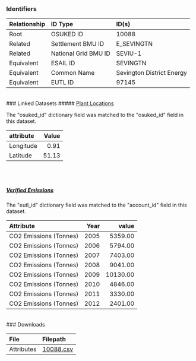 ### Identifiers

| Relationship   | ID Type              | ID(s)                     |
|:---------------|:---------------------|:--------------------------|
| Root           | OSUKED ID            | 10088                     |
| Related        | Settlement BMU ID    | E_SEVINGTN                |
| Related        | National Grid BMU ID | SEVIU-1                   |
| Equivalent     | ESAIL ID             | SEVINGTN                  |
| Equivalent     | Common Name          | Sevington District Energy |
| Equivalent     | EUTL ID              | 97145                     |

<br>
### Linked Datasets
##### <a href="https://osuked.github.io/Power-Station-Dictionary/datasets/plant-locations">Plant Locations</a>



The "osuked_id" dictionary field was matched to the "osuked_id" field in this dataset.

| attribute   |   Value |
|:------------|--------:|
| Longitude   |    0.91 |
| Latitude    |   51.13 |

<br><br>
##### <a href="https://osuked.github.io/Power-Station-Dictionary/datasets/verified-emissions">Verified Emissions</a>



The "eutl_id" dictionary field was matched to the "account_id" field in this dataset.

| Attribute              |   Year |    value |
|:-----------------------|-------:|---------:|
| CO2 Emissions (Tonnes) |   2005 |  5359.00 |
| CO2 Emissions (Tonnes) |   2006 |  5794.00 |
| CO2 Emissions (Tonnes) |   2007 |  7403.00 |
| CO2 Emissions (Tonnes) |   2008 |  9041.00 |
| CO2 Emissions (Tonnes) |   2009 | 10130.00 |
| CO2 Emissions (Tonnes) |   2010 |  4846.00 |
| CO2 Emissions (Tonnes) |   2011 |  3330.00 |
| CO2 Emissions (Tonnes) |   2012 |  2401.00 |


<br>
### Downloads


| File       | Filepath                                                                              |
|:-----------|:--------------------------------------------------------------------------------------|
| Attributes | [10088.csv](https://osuked.github.io/Power-Station-Dictionary/object_attrs/10088.csv) |
